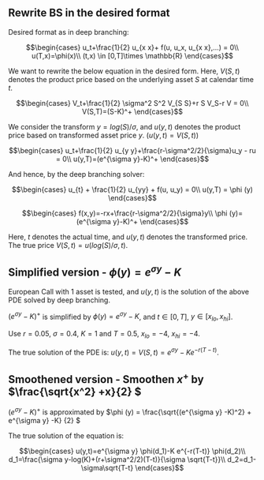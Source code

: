 ## Rewrite BS in the desired format

Desired format as in deep branching:

$$\begin{cases}
u_t+\frac{1}{2} u_{x x}+ f(u, u_x, u_{x x},...) = 0\\
u(T,x)=\phi(x)\\
(t,x) \in [0,T]\times \mathbb{R}
\end{cases}$$

We want to rewrite the below equation in the desired form. Here, $V(S,t)$ denotes the product price based on the underlying asset $S$ at calendar time $t$. 

$$\begin{cases}
V_t+\frac{1}{2} \sigma^2 S^2 V_{S S}+r S  V_S-r V = 0\\
V(S,T)=(S-K)^+
\end{cases}$$

We consider the transform $y=log(S)/\sigma$, and $u(y,t)$ denotes the product price based on transformed asset price $y$. $(u(y,t)=V(S,t))$

$$\begin{cases}
u_t+\frac{1}{2} u_{y y}+\frac{r-\sigma^2/2}{\sigma}u_y - ru = 0\\
u(y,T)=(e^{\sigma y}-K)^+
\end{cases}$$

And hence, by the deep branching solver:

$$\begin{cases}
u_{t} + \frac{1}{2} u_{yy} + f(u, u_y) = 0\\
u(y,T) = \phi (y)
\end{cases}$$

$$\begin{cases}
f(x,y)=-rx+\frac{r-\sigma^2/2}{\sigma}y\\
\phi (y)=(e^{\sigma y}-K)^+
\end{cases}$$

Here, $t$ denotes the actual time, and $u(y,t)$ denotes the transformed price. The true price $V(S,t) = u(log(S)/\sigma, t)$.


## Simplified version - $\phi (y)=e^{\sigma y} - K$

European Call with 1 asset is tested, and $u(y,t)$ is the solution of the above PDE solved by deep branching. <br/>

$(e^{\sigma y}-K)^+$ is simplified by $\phi (y)=e^{\sigma y} - K$, 
and $t \in [0,T]$, $y \in [x_{lo},x_{hi}]$. <br/>

Use $r=0.05$, $\sigma=0.4$, $K=1$ and $T=0.5$, $x_{lo}=-4$, $x_{hi}=-4$.<br/>

The true solution of the PDE is: $u(y,t)=V(S,t)=e^{\sigma y} - K e^{-r(T-t)}$.


## Smoothened version - Smoothen $x^+$ by $\frac{\sqrt{x^2} +x}{2} $

$(e^{\sigma y}-K)^+$ is approximated by 
$\phi (y) = \frac{\sqrt{(e^{\sigma y} -K)^2} + e^{\sigma y} -K} {2} $

The true solution of the equation is: <br/>

$$\begin{cases}
u(y,t)=e^{\sigma y} \phi(d_1)-K e^{-r(T-t)} \phi(d_2)\\
d_1=\frac{\sigma y-log(K)+(r+\sigma^2/2)(T-t)}{\sigma \sqrt{T-t}}\\
d_2=d_1-\sigma\sqrt{T-t}
\end{cases}$$


